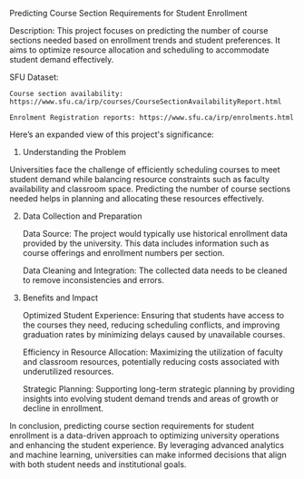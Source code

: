 Predicting Course Section Requirements for Student Enrollment

Description: This project focuses on predicting the number of course sections needed based on enrollment trends and student preferences. It aims to optimize resource allocation and scheduling to accommodate student demand effectively.

SFU Dataset:

    Course section availability: https://www.sfu.ca/irp/courses/CourseSectionAvailabilityReport.html

    Enrolment Registration reports: https://www.sfu.ca/irp/enrolments.html


Here’s an expanded view of this project's significance:

1. Understanding the Problem

Universities face the challenge of efficiently scheduling courses to meet student demand while balancing resource constraints such as faculty availability and classroom space. Predicting the number of course sections needed helps in planning and allocating these resources effectively.

2. Data Collection and Preparation

    Data Source: The project would typically use historical enrollment data provided by the university. This data includes information such as course offerings and enrollment numbers per section.

    Data Cleaning and Integration: The collected data needs to be cleaned to remove inconsistencies and errors.


3. Benefits and Impact

    Optimized Student Experience: Ensuring that students have access to the courses they need, reducing scheduling conflicts, and improving graduation rates by minimizing delays caused by unavailable courses.

    Efficiency in Resource Allocation: Maximizing the utilization of faculty and classroom resources, potentially reducing costs associated with underutilized resources.

    Strategic Planning: Supporting long-term strategic planning by providing insights into evolving student demand trends and areas of growth or decline in enrollment.

In conclusion, predicting course section requirements for student enrollment is a data-driven approach to optimizing university operations and enhancing the student experience. By leveraging advanced analytics and machine learning, universities can make informed decisions that align with both student needs and institutional goals.